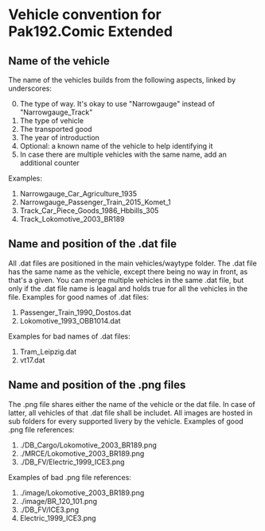 # Vehicle convention for Pak192.Comic Extended

## Name of the vehicle

The name of the vehicles builds from the following aspects, linked by underscores:

0. The type of way. It's okay to use "Narrowgauge" instead of "Narrowgauge_Track"
1. The type of vehicle
2. The transported good
3. The year of introduction
4. Optional: a known name of the vehicle to help identifying it
5. In case there are multiple vehicles with the same name, add an additional counter

Examples:

1. Narrowgauge_Car_Agriculture_1935
2. Narrowgauge_Passenger_Train_2015_Komet_1
3. Track_Car_Piece_Goods_1986_Hbbills_305
4. Track_Lokomotive_2003_BR189

## Name and position of the .dat file

All .dat files are positioned in the main vehicles/waytype folder.
The .dat file has the same name as the vehicle, except there being no way in front, as that's a given.
You can merge multiple vehicles in the same .dat file, but only if the .dat file name is leagal and holds true for all the vehicles in the file.
Examples for good names of .dat files:

1. Passenger_Train_1990_Dostos.dat
2. Lokomotive_1993_OBB1014.dat

Examples for bad names of .dat files:

1. Tram_Leipzig.dat
2. vt17.dat

## Name and position of the .png files

The .png file shares either the name of the vehicle or the dat file.
In case of latter, all vehicles of that .dat file shall be includet.
All images are hosted in sub folders for every supported livery by the vehicle.
Examples of good .png file references:

1. ./DB_Cargo/Lokomotive_2003_BR189.png
2. ./MRCE/Lokomotive_2003_BR189.png
3. ./DB_FV/Electric_1999_ICE3.png

Examples of bad .png file references:

1. ./image/Lokomotive_2003_BR189.png
2. ./image/BR_120_101.png
3. ./DB_FV/ICE3.png
4. Electric_1999_ICE3.png